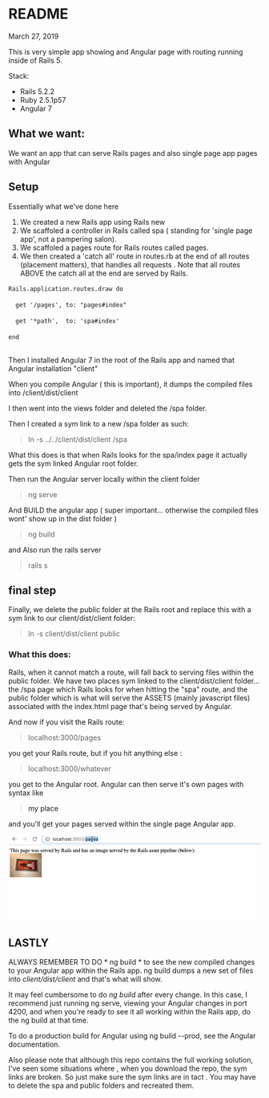 # README

March 27, 2019 

This is very simple app showing and Angular page with routing running inside of Rails 5. 

Stack: 

* Rails 5.2.2
* Ruby 2.5.1p57
* Angular 7 

## What we want: 

We want an app that can serve Rails pages and also single page app pages with Angular

## Setup

Essentially what we've done here 

1. We created a new Rails app using Rails new 
2. We scaffoled a controller in Rails called spa ( standing for 'single page app', not a pampering salon). 
3. We scaffoled a pages route for Rails routes called pages. 
4. We then created a 'catch all' route in routes.rb at the end of all routes (placement matters), 
that handles all requests . Note that all routes ABOVE the catch all at the end are served by Rails.  

```
Rails.application.routes.draw do

  get '/pages', to: "pages#index"

  get '*path',  to: 'spa#index'

end


```

Then I installed Angular 7 in the root of the Rails app 
and named that Angular installation "client"

When you compile Angular ( this is  important), it dumps the compiled files into /client/dist/client

I then went into the views folder and deleted the /spa folder. 

Then I created a sym link to a new /spa folder as such: 

> ln -s ../../client/dist/client  /spa 


What this does is that when Rails looks for the spa/index page it actually gets the sym linked Angular root folder. 

Then run the Angular server locally within the client folder

> ng serve

And BUILD the angular app ( super important... otherwise the compiled files wont' show up in the dist folder )

> ng build 

and Also run the rails server

> rails s 


## final step 
Finally, we delete the public folder at the Rails root and replace this with a sym link to our client/dist/client folder: 

> ln -s client/dist/client public

### What this does: 

Rails, when it cannot match a route, will fall back to serving files within the public folder. We have two places sym linked to the client/dist/client folder... the /spa page which Rails looks for when hitting the "spa" route, and the public folder which is what will serve the ASSETS (mainly javascript files) associated with the index.html page that's being served by Angular. 



And now if you visit the Rails route: 

> localhost:3000/pages

you get your Rails route, but if you hit anything else : 

> localhost:3000/whatever 

you get to the Angular root. Angular can then serve it's own pages with syntax like  
> <a routerLink="myplace"> my place </a> 

and you'll get your pages served within the single page Angular app. 


![](links.gif)


## LASTLY
ALWAYS REMEMBER TO DO * ng build * to see the new compiled changes to your Angular app within the Rails app.  ng build dumps a new set of files into _client/dist/client_ and that's what will show.  

It may feel cumbersome to do _ng build_ after every change. In this case, I recommend just running ng serve, viewing your Angular changes in port 4200, and when you're ready to see it all working within the Rails app, do the ng build at that time. 

To do a production build for Angular using ng build --prod, see the Angular documentation. 

Also please note that although this repo contains the full working solution, I've seen some situations where , when you download the repo, the sym links are broken. So just make sure the sym links are in tact . You may have to delete the spa and public folders and recreated them. 
